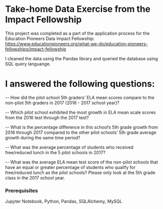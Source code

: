 # Take-home Data Exercise from the Impact Fellowship

This project was completed as a part of the application process for the Education Pioneers Data Impact Fellowship: https://www.educationpioneers.org/what-we-do/education-pioneers-fellowships/impact-fellowship

I cleaned the data using the Pandas library and queried the database using SQL query languange. 

# I answered the following questions:

-- How did the pilot school 5th graders’ ELA mean scores compare to the non-pilot 5th graders in 2017 (2016 - 2017 school year)? 

-- Which pilot school exhibited the most growth in ELA mean scale scores from the 2016 test through the 2017 test?

-- What is the percentage difference in this school’s 5th grade growth from 2016 through 2017 compared to the other pilot schools’ 5th grade average growth during the same time period?

-- What was the average percentage of students who received free/reduced lunch in the 5 pilot schools in 2017?

-- What was the average ELA mean test score of the non-pilot schools that have an equal or greater percentage of students who qualify for free/reduced lunch as the pilot schools? Please only look at the 5th grade class in the 2017 school year.

### Prerequisites

Jupyter Notebook, Python, Pandas, SQLAlchemy, MySQL